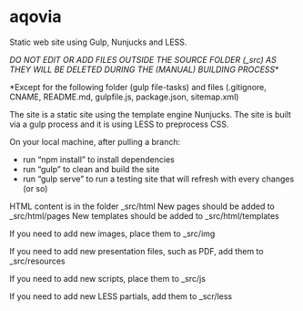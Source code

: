 # aqovia
Static web site using Gulp, Nunjucks and LESS.

**DO NOT EDIT OR ADD FILES* OUTSIDE THE SOURCE FOLDER (_src) AS THEY WILL BE DELETED DURING THE (MANUAL) BUILDING PROCESS**

*Except for the following folder (gulp file-tasks) and files (.gitignore, CNAME, README.md, gulpfile.js, package.json, sitemap.xml)

The site is a static site using the template engine Nunjucks.
The site is built via a gulp process and it is using LESS to preprocess CSS.

On your local machine, after pulling a branch:
* run “npm install” to install dependencies
* run “gulp” to clean and build the site
* run “gulp serve” to run a testing site that will refresh with every changes (or so)

HTML content is in the folder _src/html
New pages should be added to _src/html/pages
New templates should be added to _src/html/templates

If you need to add new images, place them to _src/img

If you need to add new presentation files, such as PDF, add them to _src/resources

If you need to add new scripts, place them to _src/js

If you need to add new LESS partials, add them to _scr/less
